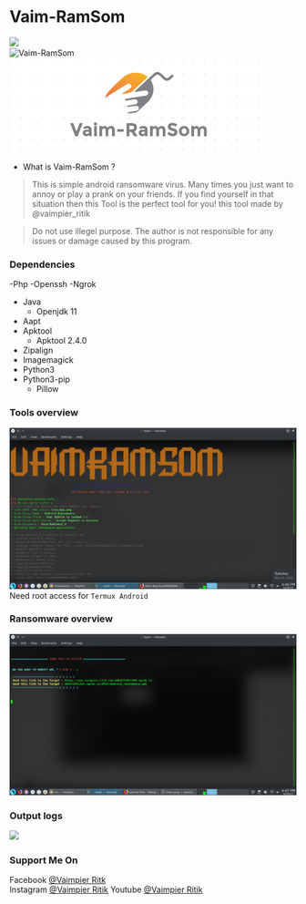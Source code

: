 # Vaim-RamSom
<img src="https://img.shields.io/badge/Vaim--RamSom-Android%20Ransomware-brightgreen"><br>
<img title="Vaim-RamSom" src="https://img.shields.io/badge/version-1.0-red"><br>
<img src="src/Vaim-RamSom.png"><br>


- What is Vaim-RamSom ?
> This is simple android ransomware virus.
> Many times you just want to annoy or play a prank on your friends.
> If you find yourself in that situation then this Tool is the perfect tool for you!
> this tool made by @vaimpier_ritik

> Do not use illegel purpose. The author is not responsible for any issues or damage caused by this program.
### Dependencies

-Php
-Openssh
-Ngrok
- Java
  - Openjdk 11
- Aapt
- Apktool
  - Apktool 2.4.0
- Zipalign
- Imagemagick
- Python3
- Python3-pip
  - Pillow

### Tools overview
<img src="src/main.png"></img>
Need root access for ```Termux Android```

### Ransomware overview
<img src="src/link.png"></img>

### Output logs
<img src="https://raw-dot-githubusercontent-dotcom.gateway.web.tr/termuxhackers-id/SARA/main/src/outputlog.jpg"></img>

### Support Me On
Facebook [@Vaimpier Ritk](https://www.facebook.com/vaimpier.ritik.143)<br>
Instagram [@Vaimpier Ritik](https://instagram.com/vaimpier_ritik)
Youtube [@Vaimpier Ritik](https://www.youtube.com/channel/UCDWhaLh7OIKzH4Bk952l7Iw)

